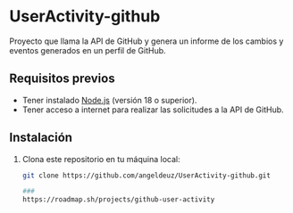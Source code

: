 # UserActivity-github
Proyecto que llama la API de GitHub y genera un informe de los cambios y eventos generados en un perfil de GitHub.

## Requisitos previos
- Tener instalado [Node.js](https://nodejs.org/) (versión 18 o superior).
- Tener acceso a internet para realizar las solicitudes a la API de GitHub.

## Instalación
1. Clona este repositorio en tu máquina local:
   ```bash
   git clone https://github.com/angeldeuz/UserActivity-github.git

   ### 
   https://roadmap.sh/projects/github-user-activity